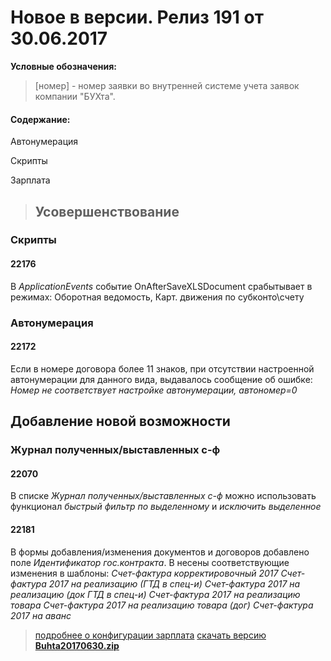 ﻿
# Новое в версии. Релиз 191 от 30.06.2017

**Условные обозначения:**
 >[номер] - номер заявки во внутренней системе учета заявок компании "БУХта".

#### Содержание:

Автонумерация

Скрипты

Зарплата

>## Усовершенствование

### Скрипты

#### 22176
В _ApplicationEvents_ событие OnAfterSaveXLSDocument срабытывает в режимах:
Оборотная ведомость, Карт. движения по субконто\счету


### Автонумерация

#### 22172
Если в номере договора более 11 знаков, при отсутствии настроенной автонумерации для данного вида,
выдавалось сообщение об ошибке:
_Номер не соответствует настройке автонумерации, автономер=0_

## Добавление новой возможности

### Журнал полученных/выставленных с-ф

#### 22070
В списке _Журнал полученных/выставленных с-ф_
можно использовать функционал _быстрый фильтр по выделенному_ и _исключить выделенное_

#### 22181
В формы добавления/изменения документов и договоров добавлено поле _Идентификатор гос.контракта_.
В несены соответствующие изменения в шаблоны:
_Счет-фактура корректировочный 2017_
_Счет-фактура 2017 на реализацию (ГТД в спец-и)_
_Счет-фактура 2017 на реализацию (док ГТД в спец-и)_
 _Счет-фактура 2017 на реализацию товара_
 _Счет-фактура 2017 на реализацию товара (дог)_
 _Счет-фактура 2017 на аванс_


> [подробнее о конфигурации зарплата](Стандартная_Зарплата.htm)
[скачать версию **Buhta20170630.zip**](Buhta20170630.zip)



